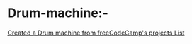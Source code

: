 # Drum-machine:-
[Created a Drum machine from freeCodeCamp's projects List](https://www.freecodecamp.org/learn/front-end-development-libraries/front-end-development-libraries-projects/build-a-drum-machine)
